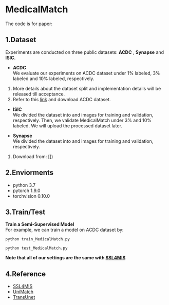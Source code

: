 # MedicalMatch  

The code is for paper: 
## 1.Dataset
Experiments are conducted on three public datasets: **ACDC** , **Synapse** and **ISIC**.
- **ACDC**  
We evaluate our experiments on ACDC dataset under 1\% labeled, 3\% labeled and 10\% labeled, respectively.  
1. More details about the dataset split and implementation details will be released till acceptance.    
2. Refer to this [link](https://github.com/LiheYoung/UniMatch/tree/main/more-scenarios/medical) and download ACDC dataset.

- **ISIC**  
We divided the dataset into  and  images for training and validation, respectively. Then, we validate MedicalMatch under 3\% and 10\% labeled.
We will upload the processed dataset later.  


- **Synapse**  
We divided the dataset into  and  images for training and validation, respectively.  
1. Download from: [])  

## 2.Enviorments
- python 3.7
- pytorch 1.9.0
- torchvision 0.10.0

## 3.Train/Test  
**Train a Semi-Supervised Model**   
For example, we can train a model on ACDC dataset by:
```
python train_MedicalMatch.py
```
```
python test_MedicalMatch.py
```
  
**Note that all of our settings are the same with [SSL4MIS](https://github.com/HiLab-git/SSL4MIS)**  

## 4.Reference
- [SSL4MIS]([https://github.com/Haochen-Wang409/U2PL](https://github.com/HiLab-git/SSL4MIS))
- [UniMatch](https://github.com/LiheYoung/UniMatch/tree/main/more-scenarios/medical)
- [TransUnet](https://github.com/Beckschen/TransUNet)
